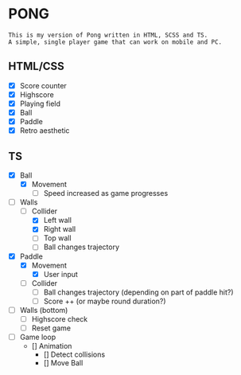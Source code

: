 # PONG

    This is my version of Pong written in HTML, SCSS and TS.
    A simple, single player game that can work on mobile and PC.

## HTML/CSS

- [x] Score counter
- [x] Highscore
- [x] Playing field
- [x] Ball
- [x] Paddle
- [x] Retro aesthetic

## TS

- [x] Ball
  - [x] Movement
    - [ ] Speed increased as game progresses
- [ ] Walls
  - [ ] Collider
    - [x] Left wall
    - [x] Right wall
    - [ ] Top wall
    - [ ] Ball changes trajectory
- [x] Paddle
  - [x] Movement
    - [x] User input
  - [ ] Collider
    - [ ] Ball changes trajectory (depending on part of paddle hit?)
    - [ ] Score ++ (or maybe round duration?)
- [ ] Walls (bottom)
  - [ ] Highscore check
  - [ ] Reset game
- [ ] Game loop
  - [] Animation
    - [] Detect collisions
    - [] Move Ball
